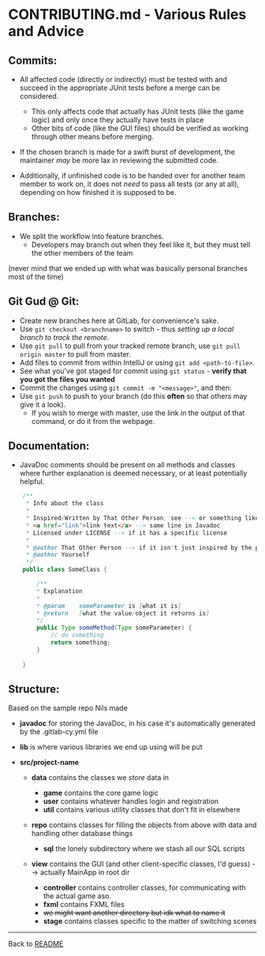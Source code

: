 CONTRIBUTING.md - Various Rules and Advice
=====

Commits:
--------

* All affected code (directly or indirectly) must be tested with and succeed in the appropriate JUnit tests before a merge can be considered.
    * This only affects code that actually has JUnit tests (like the game logic) and only once they actually have tests in place
    * Other bits of code (like the GUI files) should be verified as working through other means before merging.

* If the chosen branch is made for a swift burst of development, the maintainer *may* be more lax in reviewing the submitted code.

* Additionally, if unfinished code is to be handed over for another team member to work on, it does not *need* to pass all tests (or any at all), depending on how finished it is supposed to be.

Branches:
---------

* We split the workflow into feature branches.
    * Developers may branch out when they feel like it, but they must tell the other members of the team

(never mind that we ended up with what was basically personal branches most of the time)

Git Gud @ Git:
--------------

* Create new branches here at GitLab, for convenience's sake.
* Use `git checkout <branchname>` to switch - thus *setting up a local branch to track the remote*.
* Use `git pull` to pull from your tracked remote branch, use `git pull origin master` to pull from master.
* Add files to commit from within IntelliJ or using `git add <path-to-file>`.
* See what you've got staged for commit using `git status` - **verify that you got the files you wanted**
* Commit the changes using `git commit -m "<message>"`, and then:
* Use `git push` to push to your branch (do this **often** so that others may give it a look).
    * If you wish to merge with master, use the link in the output of that command, or do it from the webpage.

Documentation:
--------------

* JavaDoc comments should be present on all methods and classes where further explanation is deemed necessary, or at least potentially helpful.

```java
    /**
     * Info about the class
     * 
     * Inspired/Written by That Other Person, see --> or something like that
     * <a href="link">link text</a> --> same line in Javadoc
     * Licensed under LICENSE --> if it has a specific license
     *
     * @author That Other Person --> if it isn't just inspired by the person
     * @author Yourself
     */
    public class SomeClass {

        /**
        * Explanation
        *
        * @param    someParameter is [what it is]
        * @return   [what the value/object it returns is]
        */
        public Type someMethod(Type someParameter) {
            // do something
            return something;
        }
        
    }
```

Structure:
----------

Based on the sample repo Nils made

* **javadoc** for storing the JavaDoc, in his case it's automatically generated by the .gitlab-cy.yml file
 
* **lib** is where various libraries we end up using will be put

* **src/project-name**

    * **data** contains the classes we *store* data in
        * **game** contains the core game logic
        * **user** contains whatever handles login and registration
        * **util** contains various utility classes that don't fit in elsewhere
        
    * **repo** contains classes for filling the objects from above with data and handling other database things
        * **sql** the lonely subdirectory where we stash all our SQL scripts
    
    * **view** contains the GUI (and other client-specific classes, I'd guess) --> actually MainApp in root dir
        * **controller** contains controller classes, for communicating with the actual game aso.
        * **fxml** contains FXML files
        * ~~we might want another directory but idk what to name it~~
        * **stage** contains classes specific to the matter of switching scenes
        
***

Back to [README](README.md)

